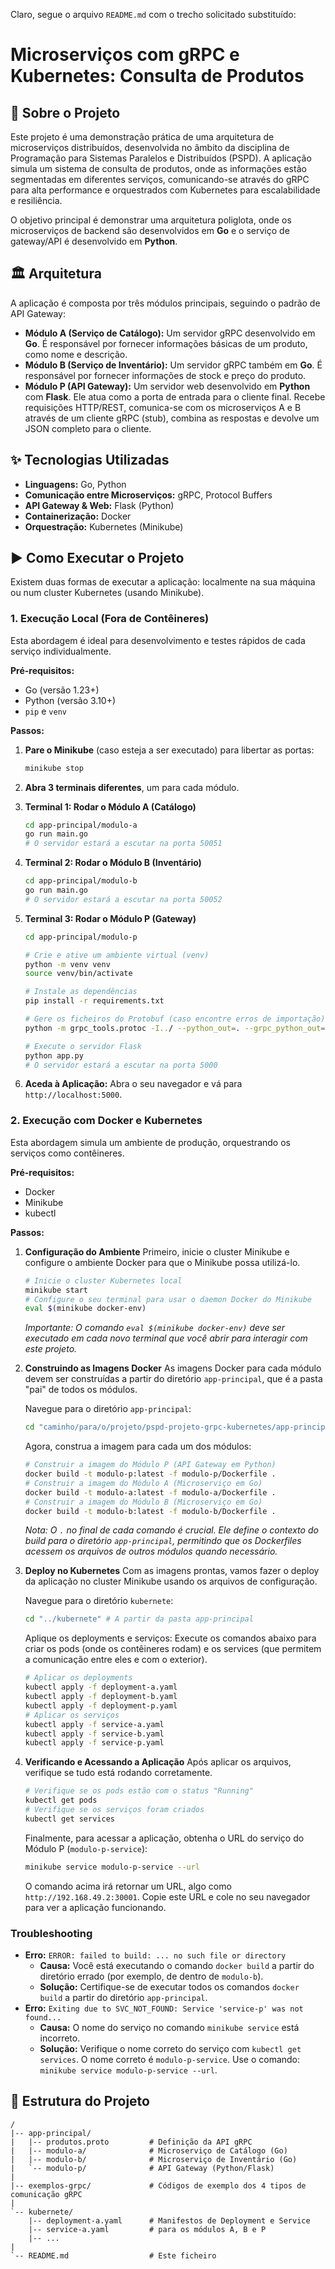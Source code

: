 Claro, segue o arquivo `README.md` com o trecho solicitado substituído:

# Microserviços com gRPC e Kubernetes: Consulta de Produtos

## 📖 Sobre o Projeto

Este projeto é uma demonstração prática de uma arquitetura de microserviços distribuídos, desenvolvida no âmbito da disciplina de Programação para Sistemas Paralelos e Distribuídos (PSPD). A aplicação simula um sistema de consulta de produtos, onde as informações estão segmentadas em diferentes serviços, comunicando-se através do gRPC para alta performance e orquestrados com Kubernetes para escalabilidade e resiliência.

O objetivo principal é demonstrar uma arquitetura poliglota, onde os microserviços de backend são desenvolvidos em **Go** e o serviço de gateway/API é desenvolvido em **Python**.

## 🏛️ Arquitetura

A aplicação é composta por três módulos principais, seguindo o padrão de API Gateway:

  * **Módulo A (Serviço de Catálogo):** Um servidor gRPC desenvolvido em **Go**. É responsável por fornecer informações básicas de um produto, como nome e descrição.
  * **Módulo B (Serviço de Inventário):** Um servidor gRPC também em **Go**. É responsável por fornecer informações de stock e preço do produto.
  * **Módulo P (API Gateway):** Um servidor web desenvolvido em **Python** com **Flask**. Ele atua como a porta de entrada para o cliente final. Recebe requisições HTTP/REST, comunica-se com os microserviços A e B através de um cliente gRPC (stub), combina as respostas e devolve um JSON completo para o cliente.

## ✨ Tecnologias Utilizadas

  * **Linguagens:** Go, Python
  * **Comunicação entre Microserviços:** gRPC, Protocol Buffers
  * **API Gateway & Web:** Flask (Python)
  * **Containerização:** Docker
  * **Orquestração:** Kubernetes (Minikube)

## ▶️ Como Executar o Projeto

Existem duas formas de executar a aplicação: localmente na sua máquina ou num cluster Kubernetes (usando Minikube).

### 1\. Execução Local (Fora de Contêineres)

Esta abordagem é ideal para desenvolvimento e testes rápidos de cada serviço individualmente.

**Pré-requisitos:**

  * Go (versão 1.23+)
  * Python (versão 3.10+)
  * `pip` e `venv`

**Passos:**

1.  **Pare o Minikube** (caso esteja a ser executado) para libertar as portas:

    ```bash
    minikube stop
    ```

2.  **Abra 3 terminais diferentes**, um para cada módulo.

3.  **Terminal 1: Rodar o Módulo A (Catálogo)**

    ```bash
    cd app-principal/modulo-a
    go run main.go
    # O servidor estará a escutar na porta 50051
    ```

4.  **Terminal 2: Rodar o Módulo B (Inventário)**

    ```bash
    cd app-principal/modulo-b
    go run main.go
    # O servidor estará a escutar na porta 50052
    ```

5.  **Terminal 3: Rodar o Módulo P (Gateway)**

    ```bash
    cd app-principal/modulo-p

    # Crie e ative um ambiente virtual (venv)
    python -m venv venv
    source venv/bin/activate

    # Instale as dependências
    pip install -r requirements.txt

    # Gere os ficheiros do Protobuf (caso encontre erros de importação)
    python -m grpc_tools.protoc -I../ --python_out=. --grpc_python_out=. ../produtos.proto

    # Execute o servidor Flask
    python app.py
    # O servidor estará a escutar na porta 5000
    ```

6.  **Aceda à Aplicação:** Abra o seu navegador e vá para `http://localhost:5000`.

### 2\. Execução com Docker e Kubernetes

Esta abordagem simula um ambiente de produção, orquestrando os serviços como contêineres.

**Pré-requisitos:**

  * Docker
  * Minikube
  * kubectl

**Passos:**

1.  **Configuração do Ambiente**
    Primeiro, inicie o cluster Minikube e configure o ambiente Docker para que o Minikube possa utilizá-lo.

    ```bash
    # Inicie o cluster Kubernetes local
    minikube start
    # Configure o seu terminal para usar o daemon Docker do Minikube
    eval $(minikube docker-env)
    ```

    *Importante: O comando `eval $(minikube docker-env)` deve ser executado em cada novo terminal que você abrir para interagir com este projeto.*

2.  **Construindo as Imagens Docker**
    As imagens Docker para cada módulo devem ser construídas a partir do diretório `app-principal`, que é a pasta "pai" de todos os módulos.

    Navegue para o diretório `app-principal`:

    ```bash
    cd "caminho/para/o/projeto/pspd-projeto-grpc-kubernetes/app-principal"
    ```

    Agora, construa a imagem para cada um dos módulos:

    ```bash
    # Construir a imagem do Módulo P (API Gateway em Python)
    docker build -t modulo-p:latest -f modulo-p/Dockerfile .
    # Construir a imagem do Módulo A (Microserviço em Go)
    docker build -t modulo-a:latest -f modulo-a/Dockerfile .
    # Construir a imagem do Módulo B (Microserviço em Go)
    docker build -t modulo-b:latest -f modulo-b/Dockerfile .
    ```

    *Nota: O `.` no final de cada comando é crucial. Ele define o contexto do build para o diretório `app-principal`, permitindo que os Dockerfiles acessem os arquivos de outros módulos quando necessário.*

3.  **Deploy no Kubernetes**
    Com as imagens prontas, vamos fazer o deploy da aplicação no cluster Minikube usando os arquivos de configuração.

    Navegue para o diretório `kubernete`:

    ```bash
    cd "../kubernete" # A partir da pasta app-principal
    ```

    Aplique os deployments e serviços:
    Execute os comandos abaixo para criar os pods (onde os contêineres rodam) e os services (que permitem a comunicação entre eles e com o exterior).

    ```bash
    # Aplicar os deployments
    kubectl apply -f deployment-a.yaml
    kubectl apply -f deployment-b.yaml
    kubectl apply -f deployment-p.yaml
    # Aplicar os serviços
    kubectl apply -f service-a.yaml
    kubectl apply -f service-b.yaml
    kubectl apply -f service-p.yaml
    ```

4.  **Verificando e Acessando a Aplicação**
    Após aplicar os arquivos, verifique se tudo está rodando corretamente.

    ```bash
    # Verifique se os pods estão com o status "Running"
    kubectl get pods
    # Verifique se os serviços foram criados
    kubectl get services
    ```

    Finalmente, para acessar a aplicação, obtenha o URL do serviço do Módulo P (`modulo-p-service`):

    ```bash
    minikube service modulo-p-service --url
    ```

    O comando acima irá retornar um URL, algo como `http://192.168.49.2:30001`. Copie este URL e cole no seu navegador para ver a aplicação funcionando.

### Troubleshooting

  * **Erro:** `ERROR: failed to build: ... no such file or directory`
      * **Causa:** Você está executando o comando `docker build` a partir do diretório errado (por exemplo, de dentro de `modulo-b`).
      * **Solução:** Certifique-se de executar todos os comandos `docker build` a partir do diretório `app-principal`.
  * **Erro:** `Exiting due to SVC_NOT_FOUND: Service 'service-p' was not found...`
      * **Causa:** O nome do serviço no comando `minikube service` está incorreto.
      * **Solução:** Verifique o nome correto do serviço com `kubectl get services`. O nome correto é `modulo-p-service`. Use o comando: `minikube service modulo-p-service --url`.

## 📂 Estrutura do Projeto

```
/
|-- app-principal/
|   |-- produtos.proto         # Definição da API gRPC
|   |-- modulo-a/              # Microserviço de Catálogo (Go)
|   |-- modulo-b/              # Microserviço de Inventário (Go)
|   `-- modulo-p/              # API Gateway (Python/Flask)
|
|-- exemplos-grpc/             # Códigos de exemplo dos 4 tipos de comunicação gRPC
|
`-- kubernete/
    |-- deployment-a.yaml      # Manifestos de Deployment e Service
    |-- service-a.yaml         # para os módulos A, B e P
    |-- ...
|
`-- README.md                  # Este ficheiro
```